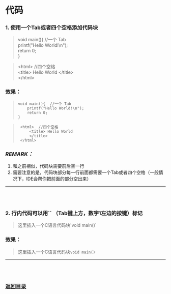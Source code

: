 # **代码**

### 1. 使用一个Tab或者四个空格添加代码块 

> void main(){  //一个 Tab   
> printf("Hello World!\n");  
> return 0;  
> }

>    \<html>  //四个空格  
> \<title> Hello World \</title>  
> \</html>

### 效果：

>     void main(){  //一个 Tab
>         printf("Hello World!\n"); 
>         return 0;
>     }

>      <html>  //四个空格  
>          <title> Hello World 
>          </title>  
>      </html>


### *REMARK：*
1. 和之前相似，代码块需要前后空一行
2. 需要注意的是，代码块部分每一行前面都需要一个Tab或者四个空格（一般情况下，IDE会帮你把前面的部分空出来）

----------
<br><br>
### 2. 行内代码可以用`` （Tab键上方，数字1左边的按键）标记

> 这里插入一个C语言代码块\'void main()\` 

### 效果：

> 这里插入一个C语言代码块`void main()`


---------
<br><br>
###  [返回目录](./README.md)

